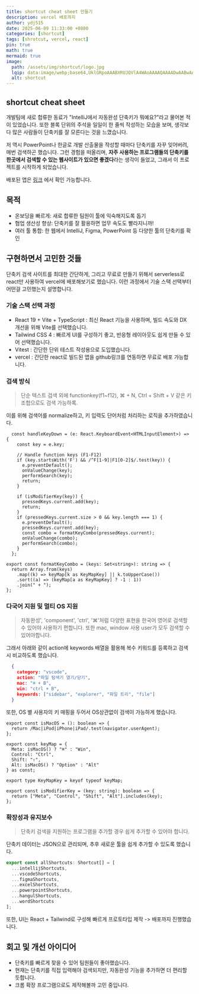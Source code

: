 ```yaml
---
title: shortcut cheat sheet 만들기
description: vercel 배포까지
author: ydj515
date: 2025-06-09 11:33:00 +0800
categories: [shortcut]
tags: [shrotcut, vercel, react]
pin: true
math: true
mermaid: true
image:
  path: /assets/img/shortcut/logo.jpg
  lqip: data:image/webp;base64,UklGRpoAAABXRUJQVlA4WAoAAAAQAAAADwAABwAAQUxQSDIAAAARL0AmbZurmr57yyIiqE8oiG0bejIYEQTgqiDA9vqnsUSI6H+oAERp2HZ65qP/VIAWAFZQOCBCAAAA8AEAnQEqEAAIAAVAfCWkAALp8sF8rgRgAP7o9FDvMCkMde9PK7euH5M1m6VWoDXf2FkP3BqV0ZYbO6NA/VFIAAAA
  alt: shortcut
---
```


## shortcut cheat sheet

개발팀에 새로 합류한 동료가 "IntelliJ에서 자동완성 단축키가 뭐예요?"라고 물어본 적이 있었습니다.
또한 블록 단위의 주석을 일일이 한 줄씩 작성하는 모습을 보며, 생각보다 많은 사람들이 단축키를 잘 모른다는 것을 느꼈습니다.

저 역시 PowerPoint나 한글로 개발 산출물을 작성할 때마다 단축키를 자꾸 잊어버려, 매번 검색하곤 했습니다.
그런 경험을 떠올리며, **자주 사용하는 프로그램들의 단축키를 한곳에서 검색할 수 있는 웹사이트가 있으면 좋겠다**라는 생각이 들었고, 그래서 이 프로젝트를 시작하게 되었습니다.

배포된 앱은 [링크](https://shortcut-cheatsheet.vercel.app/) 에서 확인 가능합니다.


## 목적

- 온보딩을 빠르게: 새로 합류한 팀원이 툴에 익숙해지도록 돕기
- 협업 생산성 향상: 단축키를 잘 활용하면 업무 속도도 빨라지니까!
- 여러 툴 통합: 한 웹에서 IntelliJ, Figma, PowerPoint 등 다양한 툴의 단축키를 확인

## 구현하면서 고민한 것들

단축키 검색 사이트를 최대한 간단하게, 그리고 무료로 만들기 위해서 serverless로 react만 사용하여 vercel에 배포해보기로 했습니다. 이런 과정에서 기술 스택 선택부터 어떤걸 고민했는지 설명합니다.

### 기술 스택 선택 과정

- React 19 + Vite + TypeScript : 최신 React 기능을 사용하며, 빌드 속도와 DX 개선을 위해 Vite를 선택했습니다.
- Tailwind CSS 4 : 빠르게 UI를 구성하기 좋고, 반응형 레이아웃도 쉽게 만들 수 있어 선택했습니다.
- Vitest : 간단한 단위 테스트 작성용으로 도입했습니다.
- vercel : 간단한 react로 빌드된 앱을 github링크를 연동하면 무료로 배포 가능합니다.

### 검색 방식
> 단순 텍스트 검색 외에 functionkey(f1~f12), ⌘ + N, Ctrl + Shift + V 같은 키 조합으로도 검색 가능하록.

이를 위해 검색어를 normalize하고, 키 입력도 단어처럼 처리하는 로직을 추가하였습니다.

```tsx
  const handleKeyDown = (e: React.KeyboardEvent<HTMLInputElement>) => {
    const key = e.key;
    
    // Handle function keys (F1-F12)
    if (key.startsWith('F') && /^F[1-9]|F1[0-2]$/.test(key)) {
      e.preventDefault();
      onValueChange(key);
      performSearch(key);
      return;
    }

    if (isModifierKey(key)) {
      pressedKeys.current.add(key);
      return;
    }
    if (pressedKeys.current.size > 0 && key.length === 1) {
      e.preventDefault();
      pressedKeys.current.add(key);
      const combo = formatKeyCombo(pressedKeys.current);
      onValueChange(combo);
      performSearch(combo);
    }
  };

export const formatKeyCombo = (keys: Set<string>): string => {
  return Array.from(keys)
    .map((k) => keyMap[k as KeyMapKey] || k.toUpperCase())
    .sort((a) => (keyMap[a as KeyMapKey] ? -1 : 1))
    .join(" + ");
};
```

### 다국어 지원 및 멀티 OS 지원
> 자동완성', 'component', 'ctrl', '⌘'처럼 다양한 표현을 한국어 영어로 검색할 수 있어야 사용하기 편합니다. 또한 mac, window 사용 user가 모두 검색할 수 있어야합니다.

그래서 아래와 같이 action에 keywords 배열을 활용해 복수 키워드를 등록하고 검색 시 비교하도록 했습니다.

```json
  {
    category: "vscode",
    action: "파일 탐색기 열기/닫기",
    mac: "⌘ + B",
    win: "ctrl + B",
    keywords: ["sidebar", "explorer", "파일 트리", "file"]
  }
```

또한, OS 별 사용자의 키 매핑을 두어서 OS상관없이 검색이 가능하게 했습니다.

```tsx
export const isMacOS = (): boolean => {
  return /Mac|iPod|iPhone|iPad/.test(navigator.userAgent);
};

export const keyMap = {
  Meta: isMacOS() ? "⌘" : "Win",
  Control: "Ctrl",
  Shift: "⇧",
  Alt: isMacOS() ? "Option" : "Alt"
} as const;

export type KeyMapKey = keyof typeof keyMap;

export const isModifierKey = (key: string): boolean => {
  return ["Meta", "Control", "Shift", "Alt"].includes(key);
};
```

### 확장성과 유지보수
> 단축키 검색을 지원하는 프로그램을 추가할 경우 쉽게 추가할 수 있어야 합니다.

단축키 데이터는 JSON으로 관리되며, 추후 새로운 툴을 쉽게 추가할 수 있도록 했습니다.

```ts
export const allShortcuts: Shortcut[] = [
  ...intellijShortcuts,
  ...vscodeShortcuts,
  ...figmaShortcuts,
  ...excelShortcuts,
  ...powerpointShortcuts,
  ...hangulShortcuts,
  ...wordShortcuts
];
```

또한, UI는 React + Tailwind로 구성해 빠르게 프로토타입 제작 -> 배포까지 진행했습니다.


## 회고 및 개선 아이디어

- 단축키를 빠르게 찾을 수 있어 팀원들이 좋아했습니다.
- 현재는 단축키를 직접 입력해야 검색되지만, 자동완성 기능을 추가하면 더 편리할 듯합니다.
- 크롬 확장 프로그램으로도 제작해볼까 고민 중입니다.
